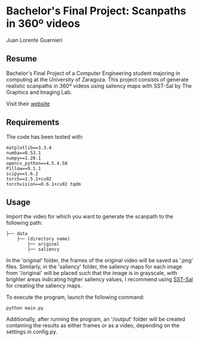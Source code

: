
# Bachelor's Final Project: Scanpaths in 360º videos

Juan Lorente Guarnieri

## Resume
Bachelor's Final Project of a Computer Engineering student majoring in computing at the University of Zaragoza.
This project consists of generate realistic scanpaths in 360º videos using saliency maps with SST-Sal by The Graphics and Imaging Lab.

Visit their [website](https://graphics.unizar.es/projects/SST-Sal_2022/)

## Requirements
The code has been tested with:

```
matplotlib==3.3.4 
numba==0.53.1 
numpy==1.20.1
opencv_python==4.5.4.58 
Pillow==9.1.1 
scipy==1.6.2 
torch==1.5.1+cu92 
torchvision==0.6.1+cu92 tqdm
```

## Usage

Import the video for which you want to generate the scanpath to the following path:

```
├── data
    ├── (directory name)
        ├── original
        ├── saliency
```
In the 'original' folder, the frames of the original video will be saved as '.png' files. Similarly, in the 'saliency' folder, the saliency maps for each image from '/original' will be placed such that the image is in grayscale, with brighter areas indicating higher saliency values, I recommend using [SST-Sal](https://github.com/edurnebernal/SST-Sal/) for creating the saliency maps.


To execute the program, launch the following command:

```
python main.py 
```
Additionally, after running the program, an '/output' folder will be created containing the results as either frames or as a video, depending on the settings in config.py.